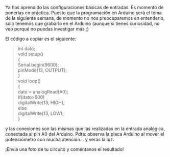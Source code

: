 Ya has aprendido las configuraciones básicas de entradas. Es momento de ponerlas en práctica. Puesto que la programación en Arduino será el tema de la siguiente semana, de momento no nos preocuparemos en entenderlo, solo tenemos que grabarlo en el Arduino (aunque si tienes curiosidad, no veo porqué no puedas investigar más ;)

El código a copiar es el siguiente:

>int dato;  
>void setup()  
>{  
>Serial.begin(9600);   
>pinMode(13, OUTPUT);  
>}  
>void loop()  
>{  
>dato = analogRead(A0);    
> if(dato>500)  
> digitalWrite(13, HIGH);  
>else  
>digitalWrite(13, LOW);  
>}

y las conexiones son las mismas que las realizadas en la entrada analógica, conectada al pin A0 del Arduino.
Pdta: observa la placa Arduino al mover el potenciómetro con mucha atención... y verás la luz.

¡Envía una foto de tu circuito y coméntanos el resultado!